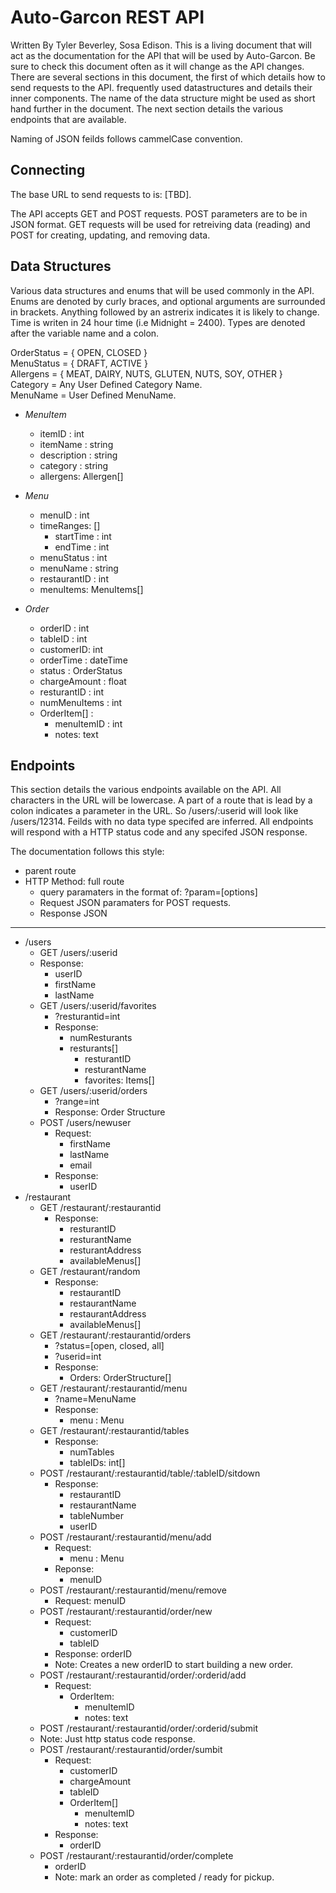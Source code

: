 # Auto-Garcon REST API

Written By Tyler Beverley, Sosa Edison. 
This is a living document that will act as the documentation for the API that will be used by Auto-Garcon. Be sure to check this document often as it will change as the API changes. There are several sections in this document, the first of which details how to send requests to the API. frequently used datastructures and details their inner components. The name of the data structure might be used as short hand further in the document. The next section details the various endpoints that are available. 

Naming of JSON feilds follows cammelCase convention. 

## Connecting

The base URL to send requests to is: [TBD].  
 
The API accepts GET and POST requests. POST parameters are to be in JSON format. GET requests will be used for retreiving data (reading) and POST for creating, updating, and removing data.  

## Data Structures 
Various data structures and enums that will be used commonly in the API. Enums are denoted by curly braces, and optional arguments are surrounded in brackets. Anything followed by an astrerix indicates it is likely to change. Time is writen in 24 hour time (i.e Midnight = 2400). Types are denoted after the variable name and a colon.  
  
OrderStatus = { OPEN, CLOSED }  
MenuStatus = { DRAFT, ACTIVE }  
Allergens = { MEAT, DAIRY, NUTS, GLUTEN, NUTS, SOY, OTHER }  
Category = Any User Defined Category Name.  
MenuName = User Defined MenuName.  
   
* _MenuItem_
  * itemID : int
  * itemName : string 
  * description : string 
  * category : string
  * allergens: Allergen[]


* _Menu_  
  * menuID : int
  * timeRanges: []  
    * startTime : int 
    * endTime : int 
  * menuStatus : int
  * menuName : string
  * restaurantID : int
  * menuItems: MenuItems[]

* _Order_
  * orderID : int 
  * tableID : int
  * customerID: int 
  * orderTime : dateTime
  * status : OrderStatus 
  * chargeAmount : float 
  * resturantID : int 
  * numMenuItems : int 
  * OrderItem[] : 
    * menuItemID : int  
    * notes: text
  
## Endpoints 

This section details the various endpoints available on the API. All characters in the URL will be lowercase. A part of a route that is lead by a colon indicates a parameter in the URL. So /users/:userid will look like /users/12314. Feilds with no data type specifed are inferred. All endpoints will respond with a HTTP status code and any specifed JSON response. 
  
The documentation follows this style: 

* parent route
 * HTTP Method: full route  
   * query paramaters in the format of: ?param=[options]
   * Request JSON paramaters for POST requests. 
   * Response JSON
  
---  


* /users
   * GET /users/:userid 
    * Response: 
      * userID
      * firstName
      * lastName
   * GET /users/:userid/favorites
     * ?resturantid=int 
     * Response: 
       * numResturants
       * resturants[] 
         * resturantID
         * resturantName
         * favorites: Items[] 
   * GET /users/:userid/orders
      * ?range=int
      * Response: Order Structure
   * POST /users/newuser 
     * Request: 
       * firstName
       * lastName
       * email
     * Response: 
       *  userID
* /restaurant   
  * GET /restaurant/:restaurantid
    * Response:  
      * resturantID
      * resturantName
      * resturantAddress
      * availableMenus[]
  * GET /restaurant/random
    * Response: 
      * restaurantID
      * restaurantName
      * restaurantAddress
      * availableMenus[]
  * GET /restaurant/:restaurantid/orders
    * ?status=[open, closed, all]
    * ?userid=int
    * Response:
      * Orders: OrderStructure[]
  * GET /restaurant/:restaurantid/menu
  	* ?name=MenuName
    * Response: 
       * menu : Menu
  * GET /restaurant/:restaurantid/tables
    * Response: 
      * numTables
      * tableIDs: int[]
  * POST /restaurant/:restaurantid/table/:tableID/sitdown
    * Response: 
      * restaurantID
      * restaurantName
      * tableNumber
      * userID
  * POST /restaurant/:restaurantid/menu/add
    * Request: 
      * menu : Menu
    * Reponse: 
      * menuID
  * POST /restaurant/:restaurantid/menu/remove
     * Request: menuID
  * POST /restaurant/:restaurantid/order/new
    * Request: 
      * customerID
      * tableID
    * Response: orderID
    * Note: Creates a new orderID to start building a new order. 
  * POST /restaurant/:restaurantid/order/:orderid/add
    * Request: 
      * OrderItem: 
        * menuItemID  
        * notes: text  
  * POST /restaurant/:restaurantid/order/:orderid/submit
   * Note: Just http status code response.  
  * POST /restaurant/:restaurantid/order/sumbit
    * Request:
      * customerID
      * chargeAmount
      * tableID
      * OrderItem[]
        * menuItemID
        * notes: text
    * Response: 
      * orderID 
  * POST /restaurant/:restaurantid/order/complete
     * orderID
     * Note: mark an order as completed / ready for pickup. 

